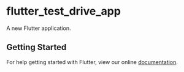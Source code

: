 # flutter_test_drive_app

A new Flutter application.

## Getting Started

For help getting started with Flutter, view our online
[documentation](https://flutter.io/).
